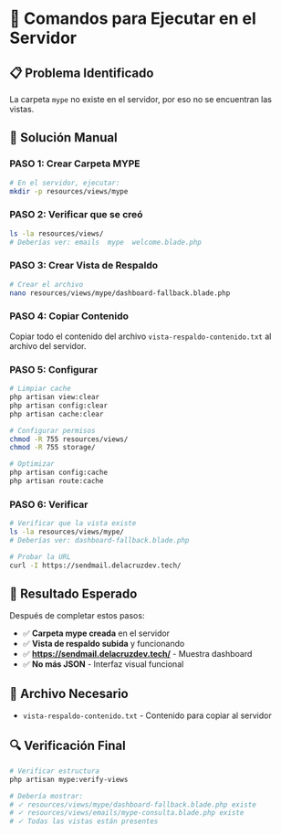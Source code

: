 # 🚀 Comandos para Ejecutar en el Servidor

## 📋 **Problema Identificado**
La carpeta `mype` no existe en el servidor, por eso no se encuentran las vistas.

## 🎯 **Solución Manual**

### **PASO 1: Crear Carpeta MYPE**
```bash
# En el servidor, ejecutar:
mkdir -p resources/views/mype
```

### **PASO 2: Verificar que se creó**
```bash
ls -la resources/views/
# Deberías ver: emails  mype  welcome.blade.php
```

### **PASO 3: Crear Vista de Respaldo**
```bash
# Crear el archivo
nano resources/views/mype/dashboard-fallback.blade.php
```

### **PASO 4: Copiar Contenido**
Copiar todo el contenido del archivo `vista-respaldo-contenido.txt` al archivo del servidor.

### **PASO 5: Configurar**
```bash
# Limpiar cache
php artisan view:clear
php artisan config:clear
php artisan cache:clear

# Configurar permisos
chmod -R 755 resources/views/
chmod -R 755 storage/

# Optimizar
php artisan config:cache
php artisan route:cache
```

### **PASO 6: Verificar**
```bash
# Verificar que la vista existe
ls -la resources/views/mype/
# Deberías ver: dashboard-fallback.blade.php

# Probar la URL
curl -I https://sendmail.delacruzdev.tech/
```

## 🎯 **Resultado Esperado**

Después de completar estos pasos:
- ✅ **Carpeta mype creada** en el servidor
- ✅ **Vista de respaldo subida** y funcionando
- ✅ **https://sendmail.delacruzdev.tech/** - Muestra dashboard
- ✅ **No más JSON** - Interfaz visual funcional

## 📁 **Archivo Necesario**
- `vista-respaldo-contenido.txt` - Contenido para copiar al servidor

## 🔍 **Verificación Final**

```bash
# Verificar estructura
php artisan mype:verify-views

# Debería mostrar:
# ✓ resources/views/mype/dashboard-fallback.blade.php existe
# ✓ resources/views/emails/mype-consulta.blade.php existe
# ✓ Todas las vistas están presentes
```
